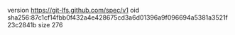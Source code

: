 version https://git-lfs.github.com/spec/v1
oid sha256:87c1cf14fbb0f432a4e428675cd3a6d01396a9f096694a5381a3521f23c2841b
size 276
